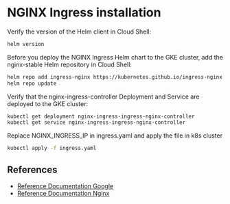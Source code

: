 # NGINX Ingress installation


Verify the version of the Helm client in Cloud Shell:

```bash
helm version
```

Before you deploy the NGINX Ingress Helm chart to the GKE cluster, add the nginx-stable Helm repository in Cloud Shell:

```bash
helm repo add ingress-nginx https://kubernetes.github.io/ingress-nginx
helm repo update
```

Verify that the nginx-ingress-controller Deployment and Service are deployed to the GKE cluster:

```bash
kubectl get deployment nginx-ingress-ingress-nginx-controller
kubectl get service nginx-ingress-ingress-nginx-controller
```

Replace NGINX_INGRESS_IP in ingress.yaml and apply the file in k8s cluster

```bash
kubectl apply -f ingress.yaml
```

## References

- [Reference Documentation Google](https://cloud.google.com/community/tutorials/nginx-ingress-gke)
- [Reference Documentation Nginx](https://kubernetes.github.io/ingress-nginx/user-guide/nginx-configuration/)


